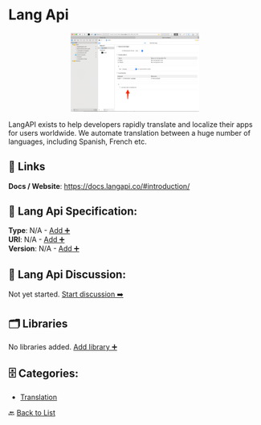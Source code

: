 # Lang Api
<p align="center">
    <img width="256" src="https://raw.githubusercontent.com/PeterLZhou/slate/master/source/images/ios_base_internationalization.png" alt="Lang Api Logo"/>
</p>
LangAPI exists to help developers rapidly translate and localize their apps for users worldwide. We automate translation between a huge number of languages, including Spanish, French etc.

##  🔗 Links
**Docs / Website**: https://docs.langapi.co/#introduction/

## 🧬 Lang Api Specification:
**Type**: N/A - [Add ➕](https://github.com/apis-list/apis-list/edit/main/apis.yaml#L10983)  
**URI**: N/A - [Add ➕](https://github.com/apis-list/apis-list/edit/main/apis.yaml#L10983)  
**Version**: N/A - [Add ➕](https://github.com/apis-list/apis-list/edit/main/apis.yaml#L10983)

## 💬 Lang Api Discussion:
Not yet started. [Start discussion ➡️](https://github.com/apis-list/apis-list/discussions/new)

## 🗂️ Libraries

No libraries added. [Add library ➕](https://github.com/apis-list/apis-list/edit/main/apis.yaml#L10983)    


## 🗄️ Categories:
- [Translation](https://github.com/apis-list/apis-list#translation-)

🔙  [Back to List](https://github.com/apis-list/apis-list)
